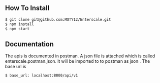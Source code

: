 ## How  To Install 

```bash
$ git clone git@github.com:MOTY12/Enterscale.git
$ npm install
$ npm start
```

## Documentation

The apis is documented in postman. A json file is attached which is called enterscale.postman.json. it will be imported to to postman as  json . The base url is 

```bash
$ base_url: localhost:8000/api/v1
```



